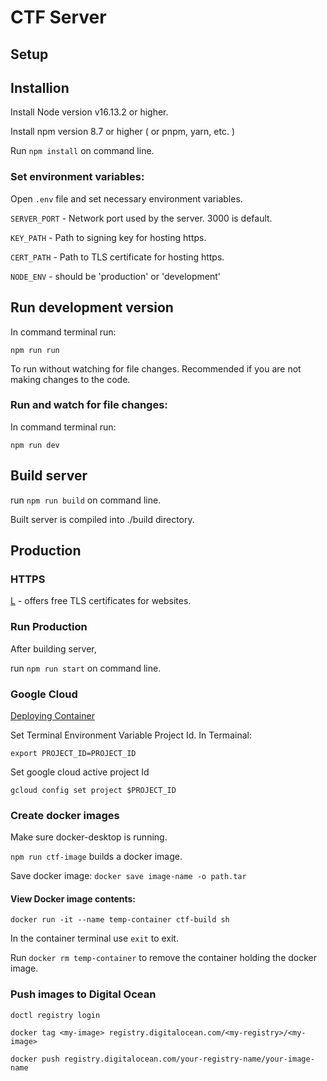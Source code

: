 # CTF Server

## Setup

## Installion

Install Node version v16.13.2 or higher.

Install npm version 8.7 or higher ( or pnpm, yarn, etc. )

Run `npm install` on command line.

### Set environment variables:

Open `.env` file and set necessary environment variables.

`SERVER_PORT` - Network port used by the server. 3000 is default.

`KEY_PATH` - Path to signing key for hosting https.

`CERT_PATH` - Path to TLS certificate for hosting https.

`NODE_ENV` - should be 'production' or 'development'

## Run development version

In command terminal run:

`npm run run`

To run without watching for file changes. Recommended if you
are not making changes to the code.

### Run and watch for file changes:

In command terminal run:

`npm run dev` 

## Build server

run `npm run build` on command line.

Built server is compiled into ./build directory.

## Production

### HTTPS

[L](https://letsencrypt.org) - offers free TLS certificates for websites.

### Run Production

After building server,

run `npm run start` on command line.

### Google Cloud

[Deploying Container](https://cloud.google.com/kubernetes-engine/docs/tutorials/hello-app#create_a_repository)

Set Terminal Environment Variable Project Id.
In Termainal:

`export PROJECT_ID=PROJECT_ID`

Set google cloud active project Id

`gcloud config set project $PROJECT_ID`


### Create docker images

Make sure docker-desktop is running.

`npm run ctf-image` builds a docker image.

Save docker image:
`docker save image-name -o path.tar`


#### View Docker image contents:

`docker run -it --name temp-container ctf-build sh`

In the container terminal use `exit` to exit.

Run `docker rm temp-container` to remove the container holding the docker image.

### Push images to Digital Ocean

`doctl registry login`

`docker tag <my-image> registry.digitalocean.com/<my-registry>/<my-image>`

`docker push registry.digitalocean.com/your-registry-name/your-image-name`